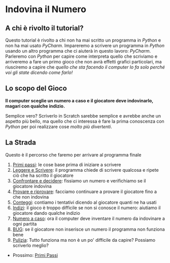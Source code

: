 # Indovina il Numero

## A chi è rivolto il tutorial?

Questo tutorial è rivolto a chi non ha mai scritto un programma in *Python* e non ha mai usato *PyCharm*. Impareremo 
a scrivere un programma in *Python* usando un altro programma che ci aiuterà in questo lavoro: *PyCharm*. Parleremo
con *Python* per capire come interpreta quello che scriviamo e arriveremo a fare un primo gioco che non avrà effetti 
grafici particolari, ma riusciremo a capire che *quello che sta facendo il computer lo fa solo perché voi gli state 
dicendo come farlo!*

## Lo scopo del Gioco

**Il computer sceglie un numero a caso e il giocatore deve indovinarlo, magari con qualche indizio.**

Semplice vero? Scriverlo in Scratch sarebbe semplice e avrebbe anche un aspetto più bello, ma quello che ci interessa
è fare la prima conoscenza con *Python* per poi realizzare cose *molto più divertenti*.

## La Strada

Questo è il percorso che faremo per arrivare al programma finale

1. [Primi passi](iniziamo.md): le cose base prima di iniziare a scrivere
2. [Leggere e Scrivere](leggere_scrivere.md): il programma chiede di scrivere qualcosa e ripete ciò che ha scritto il 
giocatore
3. [Confrontare e decidere](confrontare.md): fissiamo un numero e verifichiamo se il giocatore indovina
4. [Provare e riprovare](ciclo.md): facciamo continuare a provare il giocatore fino a che non indovina
5. [Conteggi](conteggi.md): contiamo i tentativi dicendo al giocatore quanti ne ha usati
6. [Indizi](indizi.md): il gioco è troppo difficile se non si conosce il numero: aiutiamo il giocatore dando qualche 
indizio
7. [Numero a caso](casuale.md): ora il computer deve inventare il numero da indovinare a ogni partita
8. [BUG](bug.md): se il giocatore non inserisce un numero il programma non funziona bene
9. [Pulizia](refact.md): Tutto funziona ma non è un po' difficile da capire? Possiamo scriverlo meglio?


* Prossimo: [Primi Passi](iniziamo.md) 